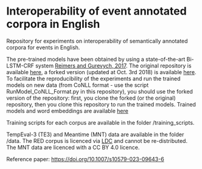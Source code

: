 # Interoperability of event annotated corpora in English
Repository for experiments on interoperability of semantically annotated corpora for events in English.

The pre-trained models have been obtained by using a state-of-the-art Bi-LSTM-CRF system [Reimers and Gurevych, 2017](http://aclweb.org/anthology/D17-1035). The original repository is available [here](https://github.com/UKPLab/emnlp2017-bilstm-cnn-crf), a forked version (updated at Oct. 3rd 2018) is available [here](https://github.com/tommasoc80/emnlp2017-bilstm-cnn-crf). To facilitate the reproducibility of the experiments and run the trained models on new data (from CoNLL format - use the script RunModel_CoNLL_Format.py in this repository), you should use the forked version of the repository: first, you clone the forked (or the original) repository, then you clone this repository to run the trained models. Trained models and word embeddings are available [here](https://drive.google.com/drive/folders/1HluGfwjQ4fyoVLIYEVFL24nknnHfuNg3?usp=sharing)

Training scripts for each corpus are available in the folder /training_scripts.

TempEval-3 (TE3) and Meantime (MNT) data are available in the folder /data. The RED corpus is licenced via [LDC](https://catalog.ldc.upenn.edu/LDC2016T23) and cannot be re-distributed. The MNT data are licenced with a CC BY 4.0 licence.

Reference paper: https://doi.org/10.1007/s10579-023-09643-6 





